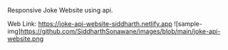Responsive Joke Website using api.

Web Link: https://joke-api-website-siddharth.netlify.app
![sample-img]https://github.com/SiddharthSonawane/images/blob/main/joke-api-website.png
